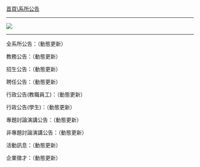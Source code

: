[首頁\系所公告](https://www.csie.ntu.edu.tw/news/news.php?class=101)

---

![](http://i.imgur.com/zLH1ZQl.png)

---

全系所公告：（動態更新）

教務公告：（動態更新）

招生公告：（動態更新）

聘任公告：（動態更新）

行政公告(教職員工)：（動態更新）

行政公告(學生)：（動態更新）

專題討論演講公告：（動態更新）

非專題討論演講公告：（動態更新）

活動訊息：（動態更新）

企業徵才：（動態更新）
